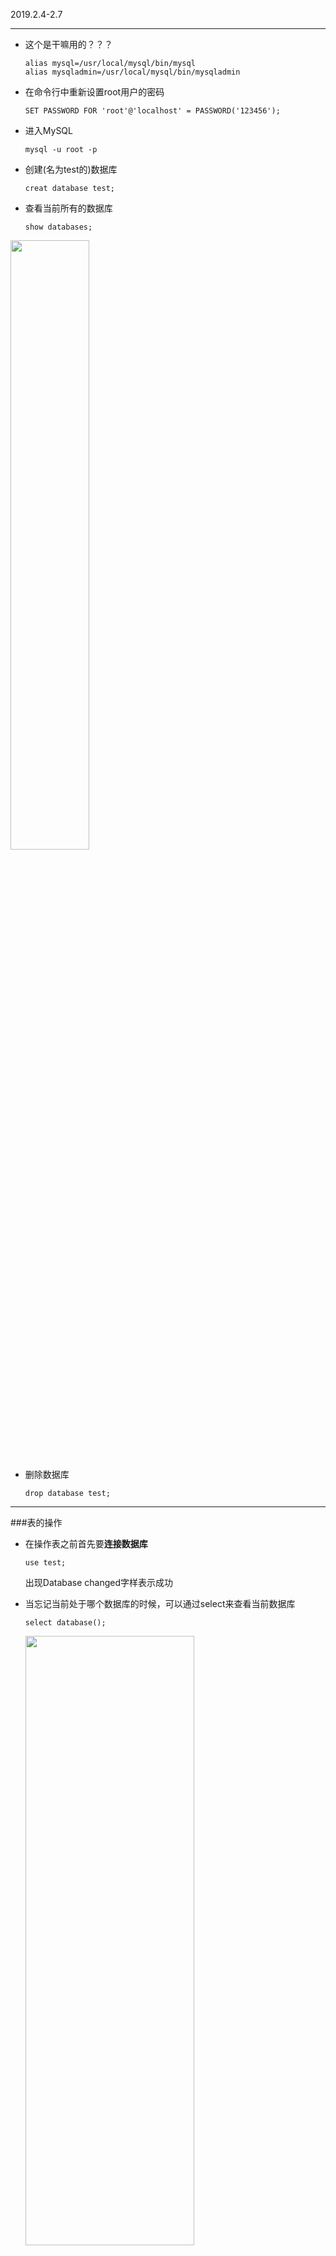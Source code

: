  2019.2.4-2.7

***

- 这个是干嘛用的？？？

  ```
  alias mysql=/usr/local/mysql/bin/mysql
  alias mysqladmin=/usr/local/mysql/bin/mysqladmin
  ```

- 在命令行中重新设置root用户的密码

  ```
  SET PASSWORD FOR 'root'@'localhost' = PASSWORD('123456');
  ```

- 进入MySQL

  ```
  mysql -u root -p
  ```

- 创建(名为test的)数据库

  ```
  creat database test;
  ```

- 查看当前所有的数据库

  ```
  show databases;
  ```

<img src="https://ws3.sinaimg.cn/large/006tNc79ly1fzuflryy9cj30fy0eetc4.jpg" width=50% height=50%/>

- 删除数据库

  ```
  drop database test;
  ```

***

###表的操作

- 在操作表之前首先要**连接数据库**

  ```
  use test;
  ```

  出现Database changed字样表示成功

- 当忘记当前处于哪个数据库的时候，可以通过select来查看当前数据库

  ```
  select database();
  ```

  <img src="https://ws1.sinaimg.cn/large/006tNc79ly1fzugbiz395j30fq092mz4.jpg" width=75% height=50% />

- 创建表

  - ![](https://ws4.sinaimg.cn/large/006tNc79ly1fzuhgi49fkj30x806g77y.jpg)

    这里创建了一个成绩表，名为exam_score，并设置了id为**自增主键**

  - 这个命令可以展示表的结构

    ```
    show columns from exam_score;
    ```

    ![](https://ws4.sinaimg.cn/large/006tNc79ly1fzuhmffk5nj311e0bo0y5.jpg)

  - 跟数据库的操作一样，

    ```
    show tables;
    ```

    可以显示当前存在的表有哪些

    ![](https://ws3.sinaimg.cn/large/006tNc79ly1fzuholqxdgj311i0980vs.jpg)

  - 删除表的操作同理

    ```
    drop table exam_score;
    ```

***

### MySQL中如何插入数据和查找数据

- 向表中**插入数据**的格式

  ```
  insert into 表名 values 数据
  ```

  e.g.:

  ![image-20190204170303489](https://ws1.sinaimg.cn/large/006tNc79ly1g02hh91ub8j319o056djl.jpg)

- 通过下面的命令**查看表中数据**

  ```
  select * from exam_score;
  ```

  ![](https://ws3.sinaimg.cn/large/006tNc79ly1fzui4zdaf7j30v00ea43h.jpg)

- **查找数据**：获取班级内学号前两位的同学

  - 方法一

    「order by 子句」可以将任意字段当作排序的条件，它默认是按照**升序排列**的

    ```
    select * from exam_score order by id limit 0,2;
    ```

    ![](https://ws4.sinaimg.cn/large/006tNc79ly1fzui7h2wtwj30y80amjvf.jpg)

    如何**降序排列**？

    ```
    select * from 表名 order by 字段名 desc;
    ```

    升序后面接asc

  - 方法二

    ```
    select * from exam_score limit 0,2;
    ```

    ![](https://ws1.sinaimg.cn/large/006tNc79ly1fzui8vyc9cj30yc0b20wp.jpg)

- **查找数据**：获取班级里叫做“Li”的同学

  **使用where子句**

  ```
  select * from exam_score where name = 'Li';
  ```

  获取id=3的数据，同理

  ```
  select * from exam_score where id = 3;
  ```

- **查找数据**：多条件筛选数据

  ```
  select * from exam_score where name = 'Zhao' and score < 60.00;
  ```

  用and连接两个条件，表示且，用or连接，表示或。

***

### 修改和删除数据

- **修改数据**

  修改名字为“Li”的同学的成绩为65.20

  - 方法一

    ```
    update exam_score set score = 65.20 where id = 4;
    ```

    可以同时更改多个字段的数据，赋值语句中间用**逗号(,)**隔开就好。

  - 方法二：用replace来替换

    ```
    update exam_score set name = replace(name, 'Zhao'(旧值), 'Jack'（新值）) where id = 5;
    ```

- **删除数据**：

  - 删除一个数据

    ```
    delete from exam_score where id = 5;
    ```

  - 清空表中数据

    ```
    delete from 表名；
    ```

  - **【注意】**清空表数据与删除表的区别

    - delete清空操作知识数据被删除了，<u>表还存在</u>。
    - drop操作是删除了整个表，当表中存在数据时，要慎重使用这个方法。

***

#### 以上即是基本的增删改查的操作

****

2019.2.7-2.11

***

### 修改表结构

- 在考试分数表中要添加一个“其他分数”的字段，而且默认值是10

  使用**alter**命令：

  ```
  alter table exam_score add other int(4) default 10;
  ```

  ```
  格式：alter table 表名 add 字段名 数据类型 default 默认值;
  ```

  (这是什么意思？)

  ```
  desc exam_score;
  ```

- 学校决定把这个其他分数改为评价，默认值不是数字了，而是normal

  ```
  alter table exam_score change other evaluation char(20) dafault 'normal';
  ```

  ```
  格式：alter table 表名 change 旧字段 新字段的 新数据类型 default 默认值;
  如果不想修改数据类型和默认值，直接填写原先的即可
  ```

- 删除字段

  ```
  alter table exam_score drop column evaluation;
  ```

  ```
  格式：alter table 表名 drop column 字段名;
  ```

- 修改表名：将exam_score改成score

  ```
  rename table exam_score to score;
  ```

  ```
  格式：rename table 旧表名 to 新表名;
  ```

***

### MySQL进阶知识

- 将两张表关联起来

  ![](https://ws2.sinaimg.cn/large/006tNc79ly1fzz56vfshaj30le0byae2.jpg)

  ![](https://ws3.sinaimg.cn/large/006tNc79ly1fzz5788othj30kw0aigoz.jpg)

  - 等值连接inner join

    ```
    select score.id,score.name,info.phone from score inner join info on socre.name = info.name;
    ```

    ```
    select 表A.字段1,表A.字段2,表B.字段3 from 表A inner join 表B on 表A.字段2 = 表B.字段2;
    ```

    ![](https://ws3.sinaimg.cn/large/006tNc79ly1fzz5bx3a9bj30ky092mzp.jpg)

    这段命令表示通过inner join连接了score和info两个表，读取了表score中的字段id和name，和在表info中**对应的**phone字段值。

  - 左连接left join

    ![](https://ws2.sinaimg.cn/large/006tNc79ly1fzz5cescgoj30kw0c077r.jpg)

    读取表score的所有选取的字段，即使表info中没有对应的字段值。

  - 右连接right join

    ![](https://ws4.sinaimg.cn/large/006tNc79ly1fzz5keq6mej30ny0bun1d.jpg)

    读取表info中所有选取字段，即使表score中没有对应的字段值

    ![](https://ws4.sinaimg.cn/large/006tNc79ly1fzz5yez0lzj319k0e4jyj.jpg)

    换成选取info表中的name字段

    ![](https://ws4.sinaimg.cn/large/006tNc79ly1fzz65bne4wj319q0em100.jpg)

  - 总结

    ![](https://ws4.sinaimg.cn/large/006tNc79ly1fzz67pdavaj30tp0hg764.jpg)

***

### 索引

- 索引是一种单独的、物理的对数据库表中一列或多列的值进行排序的一种存储结构。
- 索引就好比数据表的目录

#### 普通索引

- 如何**添加索引**

  ```
  create index ind_score on score(name);
  ```

  ```
  格式：create index 索引名 on 表名(字段名);
  ```

  对score表中name字段创建一个索引，名为ind_score

  - 也可以在创建表的时候直接指定索引

    ![](https://ws1.sinaimg.cn/large/006tNc79ly1fzz93flsc7j30u00d4jt4.jpg)

- **查看表中索引**

  ```
  show index from score;
  ```

- **删除索引**

  ```
  drop index 索引名 on 表名;
  ```

- 通过**alter命令**创建、删除索引

  - 创建索引

    ```
    alter table 表名 add index 索引名(字段名);
    ```

  - 删除索引

    ```
    alter table 表名 drop index 索引名;
    ```

#### 唯一索引

- 创建唯一索引

  ```
  create unique index 索引名 on 表名(字段名);
  ```

  命令格式如上，大体相同，只是在index前 多一个关键字，unique

- ❓与普通索引的区别

  - 唯一索引的值必须唯一，但可以有空值
  - 其与普通索引在速度上有区别

***

### 外键

- 外键：如果一个表的某个字段指向另一个表的主键，就称之为外键

- 被指向的表，称之为**主表**，也叫**父表**

- 另一个表就是**从表**，也叫**子表**

- **设置**和**使用**一个外键

  ```
   create table article_table(
      -> article_id int(4) not null primary key auto_increment,
      -> article_title char(20) not null,
      -> author_id int(4) not null,
      -> foreign key(author_id) references author_table(author_id));
  ```

  设置外键，指向作者表的author_id字段

  ![image-20190210183324333](/Users/whoeiy/Library/Application Support/typora-user-images/image-20190210183324333.png)

  将表中的author_id字段指向author_table的主键，即设置了一个外键。

  外键约束，使得我们无法删除父表中id为4的数据，也无法在子表中添加一个id是5的数据。

- **查看**和**删除**一个表的外键

  - 查看表结构

    ```
    show create table article_table(表名);
    ```

    ![](https://ws2.sinaimg.cn/large/006tNc79ly1g01p9cq8e0j30u00uok19.jpg)

    通过这个命令我们可以看到表中存在的外键。

  - 删除表中的外键约束

    ```
    alter table article_table drop foreign key article_table_ibfk_1;
    ```

    ```
    格式：alter table 表名 drop foreign key 外键名;
    ```

    删除外键之后，就可以自由地添加、删除数据了。外键删除后不会对表中的数据有任何影响，只是改变了对表的约束。

- 通过外键给两表设置级联操作

  ![image-20190211140806208](/Users/whoeiy/Library/Application Support/typora-user-images/image-20190211140806208.png)

  用alter命令添加了另一个外键，这次又多了两个操作

  ```
  on delete cascade
  on update cascade
  ```

  **cascade**表示**关联操作**，即如果父表中数据被删除或更新，子表中对应数据也会执行同样的操作。

  像这样的关键词还有两个：

  **set null**表示子表数据不指向父表任何记录

  **restrict**表示拒绝主表的相关操作

  当不加这两句话时，默认就是restrict，这也是为什么开始主表中数据无法删除的原因。

  - 删除作者表中的一条数据，结果会是

    **执行删除操作前表中的数据**

    ![](https://ws2.sinaimg.cn/large/006tNc79ly1g02hk18587j30q80s8ain.jpg)

    **删除author_table中author_id = 4的数据**

    ```
    delete from author_table where author_id = 4; 
    ```

    **执行删除操作后表中的数据**

    ![](https://ws4.sinaimg.cn/large/006tNc79ly1g02hjt9qr6j30r00re47d.jpg)

    Article_table中对应author_id = 4的数据也跟随着被删除。

    删除了父表中的一条数据，子表中外键与之对应的数据也被删除了。

***

### 以上